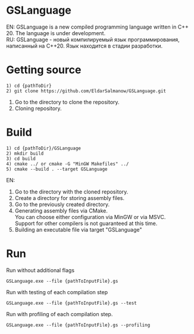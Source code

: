 # GSLanguage
EN: GSLanguage is a new compiled programming language written in C++ 20. The language is under development.<br>
RU: GSLanguage - новый компилируемый язык программирования, написанный на C++20. Язык находится в стадии разработки.

# Getting source
```shell
1) cd {pathToDir}
2) git clone https://github.com/EldarSalmanow/GSLanguage.git
```
1. Go to the directory to clone the repository.
2. Cloning repository.

# Build
```shell
1) cd {pathToDir}/GSLanguage
2) mkdir build
3) cd build
4) cmake ../ or cmake -G "MinGW Makefiles" ../
5) cmake --build . --target GSLanguage
```
EN:
1. Go to the directory with the cloned repository.
2. Create a directory for storing assembly files.
3. Go to the previously created directory.
4. Generating assembly files via CMake.<br>You can choose either configuration via MinGW or via MSVC.<br>Support for other compilers is not guaranteed at this time.
5. Building an executable file via target "GSLanguage"

# Run
Run without additional flags
```shell
GSLanguage.exe --file {pathToInputFile}.gs
```

Run with testing of each compilation step
```shell
GSLanguage.exe --file {pathToInputFile}.gs --test
```

Run with profiling of each compilation step.
```shell
GSLanguage.exe --file {pathToInputFile}.gs --profiling
```
